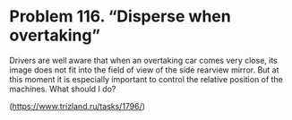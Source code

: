 # Problem 116. “Disperse when overtaking”

Drivers are well aware that when an overtaking car comes very close, its image does not fit into the field of view of the side rearview mirror. But at this moment it is especially important to control the relative position of the machines. What should I do?

(https://www.trizland.ru/tasks/1796/)